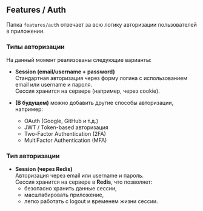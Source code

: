 ## Features / Auth

Папка `features/auth` отвечает за всю логику авторизации пользователей в приложении.

### Типы авторизации

На данный момент реализованы следующие варианты:

- **Session (email/username + password)**  
  Стандартная авторизация через форму логина с использованием email или username и пароля.  
  Сессия хранится на сервере (например, через cookie).

- **(В будущем)** можно добавить другие способы авторизации, например:
    - OAuth (Google, GitHub и т.д.)
    - JWT / Token-based авторизация
    - Two-Factor Authentication (2FA)
    - MultiFactor Authentication (MFA)

### Тип авторизации

- **Session (через Redis)**  
  Авторизация через email или username и пароль.  
  Сессия хранится на сервере в **Redis**, что позволяет:
    - безопасно хранить данные сессии,
    - масштабировать приложение,
    - легко работать с logout и временем жизни сессии.
